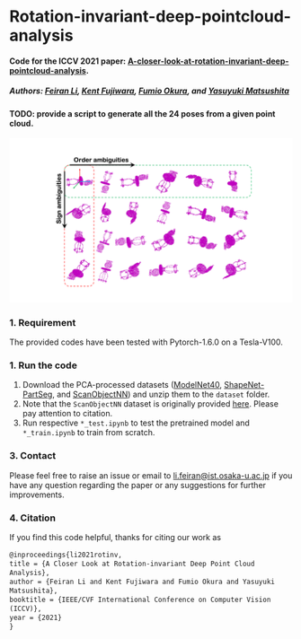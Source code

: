 # Rotation-invariant-deep-pointcloud-analysis


#### Code for the ICCV 2021 paper: [A-closer-look-at-rotation-invariant-deep-pointcloud-analysis](https://openaccess.thecvf.com/content/ICCV2021/html/Li_A_Closer_Look_at_Rotation-Invariant_Deep_Point_Cloud_Analysis_ICCV_2021_paper.html).

##### Authors: [Feiran Li](https://sites.google.com/view/feiranlihomepage/home), [Kent Fujiwara](https://kfworks.com/), [Fumio Okura](http://cvl.ist.osaka-u.ac.jp/user/okura/), and [Yasuyuki Matsushita](http://cvl.ist.osaka-u.ac.jp/en/member/matsushita/)


#### TODO: provide a script to generate all the 24 poses from a given point cloud.



![Teaser](teaser.png)



### 1. Requirement
The provided codes have been tested with Pytorch-1.6.0 on a Tesla-V100.


### 1. Run the code
1. Download the PCA-processed datasets ([ModelNet40](https://drive.google.com/file/d/1RVG83T3g8bXbG_mYK_UiCJkJTbdehhkf/view?usp=sharing), [ShapeNet-PartSeg](https://drive.google.com/file/d/1jUFIMoqPp1UuO8Eb1T1khGdMoxfdBm-H/view?usp=sharing), and [ScanObjectNN](https://drive.google.com/file/d/1278dJdE5-gaRxjtMWDIF7i-bF2_E1sPh/view?usp=sharing)) and unzip them to the `dataset` folder. 
2. Note that the `ScanObjectNN` dataset is originally provided [here](https://hkust-vgd.github.io/scanobjectnn/). Please pay attention to citation.
3. Run respective `*_test.ipynb` to test the pretrained model and `*_train.ipynb` to train from scratch.



### 3. Contact
Please feel free to raise an issue or email to [li.feiran@ist.osaka-u.ac.jp](li.feiran@ist.osaka-u.ac.jp) if you have any question regarding the paper or any suggestions for further improvements. 


### 4. Citation
If you find this code helpful, thanks for citing our work as
```
@inproceedings{li2021rotinv,
title = {A Closer Look at Rotation-invariant Deep Point Cloud Analysis},
author = {Feiran Li and Kent Fujiwara and Fumio Okura and Yasuyuki Matsushita},
booktitle = {IEEE/CVF International Conference on Computer Vision (ICCV)},
year = {2021}
}
